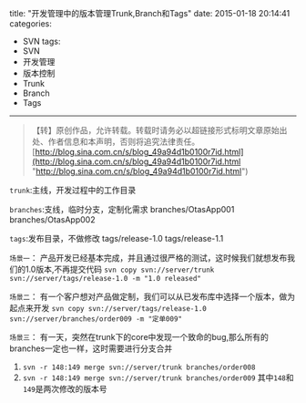 title: "开发管理中的版本管理Trunk,Branch和Tags"
date: 2015-01-18 20:14:41
categories:
- SVN
tags:
- SVN
- 开发管理
- 版本控制
- Trunk
- Branch
- Tags
---
>【转】原创作品，允许转载。转载时请务必以超链接形式标明文章原始出处、作者信息和本声明，否则将追究法律责任。
>[http://blog.sina.com.cn/s/blog_49a94d1b0100r7id.html](http://blog.sina.com.cn/s/blog_49a94d1b0100r7id.html "http://blog.sina.com.cn/s/blog_49a94d1b0100r7id.html")

`trunk`:主线，开发过程中的工作目录

`branches`:支线，临时分支，定制化需求
branches/OtasApp001
branches/OtasApp002

`tags`:发布目录，不做修改
tags/release-1.0
tags/release-1.1

`场景一`：
产品开发已经基本完成，并且通过很严格的测试，这时候我们就想发布我们的1.0版本,不再提交代码
`svn copy svn://server/trunk svn://server/tags/release-1.0 -m "1.0 released"`

`场景二`：
有一个客户想对产品做定制，我们可以从已发布库中选择一个版本，做为起点来开发
`svn copy svn://server/tags/release-1.0 svn://server/branches/order009 -m "定单009"`

`场景三`：
有一天，突然在trunk下的core中发现一个致命的bug,那么所有的branches一定也一样，这时需要进行分支合并
1. `svn -r 148:149 merge svn://server/trunk branches/order008`
2. `svn -r 148:149 merge svn://server/trunk branches/order009`
其中`148`和`149`是两次修改的版本号
